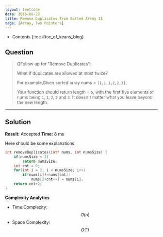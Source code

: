 ```yaml
---
layout: leetcode
date: 2016-06-28
title: Remove Duplicates from Sorted Array II
tags: [Array, Two Pointers]
---
```


* Contents
{:toc #toc_of_keans_blog}

## Question

> QFollow up for "Remove Duplicates":
>
>What if duplicates are allowed at most twice?
>
>For example,Given sorted array nums = `[1,1,1,2,2,3]`,
>
>Your function should return length = `5`, with the first five elements of nums being `1`, `1`, `2`, `2` and `3`. It doesn't matter what you leave beyond the new length.
>     
>

***

## Solution

**Result:** Accepted **Time:** 8 ms

Here should be some explanations.

```c
int removeDuplicates(int* nums, int numsSize) {
    if(numsSize < 3)
        return numsSize;
    int cnt = 0;
    for(int i = 2; i < numsSize; i++)
        if(nums[i]!=nums[cnt])
            nums[2+cnt++] = nums[i];
    return cnt+2;
}
```

**Complexity Analytics**

- Time Complexity: $$O(n)$$
- Space Complexity: $$O(1)$$
